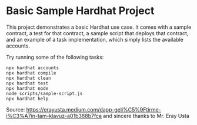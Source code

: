 # Basic Sample Hardhat Project

This project demonstrates a basic Hardhat use case. It comes with a sample contract, a test for that contract, a sample script that deploys that contract, and an example of a task implementation, which simply lists the available accounts.

Try running some of the following tasks:

```shell
npx hardhat accounts
npx hardhat compile
npx hardhat clean
npx hardhat test
npx hardhat node
node scripts/sample-script.js
npx hardhat help
```
Source: https://erayusta.medium.com/dapp-geli%C5%9Ftirme-i%C3%A7in-tam-klavuz-a01b368b7fca and sincere thanks to Mr. Eray Usta
